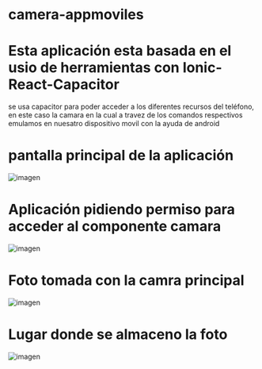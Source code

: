 # camera-appmoviles
# Esta aplicación esta basada en el usio de herramientas con Ionic-React-Capacitor 
se usa capacitor para poder acceder a los diferentes recursos del teléfono, en este caso la camara 
en la cual a travez de los comandos respectivos emulamos en nuesatro dispositivo movil con la ayuda de android 
# pantalla principal de la aplicación
![imagen](https://user-images.githubusercontent.com/20603961/128506949-6f24dca9-ec4e-493d-915e-f7b369a0a536.png)
# Aplicación pidiendo permiso para acceder al componente camara
![imagen](https://user-images.githubusercontent.com/20603961/128507042-f8cc2151-24a6-4bd5-8cb5-b9d04620d179.png)
# Foto tomada con la camra principal
![imagen](https://user-images.githubusercontent.com/20603961/128507097-115f7d78-ac32-44d4-8bbc-a600c3250984.png)
# Lugar donde se almaceno la foto 
![imagen](https://user-images.githubusercontent.com/20603961/128507200-2942cbc0-533f-4a75-9a34-88f9c2dddd7b.png)
